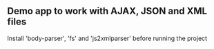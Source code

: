 ## Demo app to work with AJAX, JSON and XML files

Install 'body-parser', 'fs' and 'js2xmlparser' before running the project